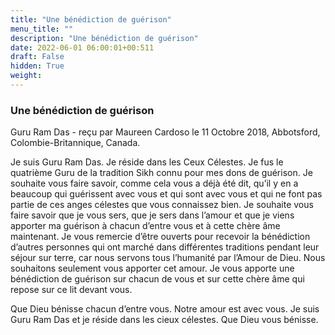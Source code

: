 ```yaml
---
title: "Une bénédiction de guérison"
menu_title: ""
description: "Une bénédiction de guérison"
date: 2022-06-01 06:00:01+00:511
draft: False
hidden: True
weight:
---
```

### Une bénédiction de guérison

Guru Ram Das - reçu par Maureen Cardoso le 11 Octobre 2018, Abbotsford, Colombie-Britannique, Canada.

Je suis Guru Ram Das. Je réside dans les Ceux Célestes. Je fus le quatrième Guru de la tradition Sikh connu pour mes dons de guérison. Je souhaite vous faire savoir, comme cela vous a déjà été dit, qu’il y en a beaucoup qui guérissent avec vous et qui sont avec vous et qui ne font pas partie de ces anges célestes que vous connaissez bien. Je souhaite vous faire savoir que je vous sers, que je sers dans l’amour et que je viens apporter ma guérison à chacun d’entre vous et à cette chère âme maintenant. Je vous remercie d’être ouverts pour recevoir la bénédiction d’autres personnes qui ont marché dans différentes traditions pendant leur séjour sur terre, car nous servons tous l’humanité par l’Amour de Dieu. Nous souhaitons seulement vous apporter cet amour. Je vous apporte une bénédiction de guérison sur chacun de vous et sur cette chère âme qui repose sur ce lit devant vous.

Que Dieu bénisse chacun d’entre vous. Notre amour est avec vous. Je suis Guru Ram Das et je réside dans les cieux célestes. Que Dieu vous bénisse.
